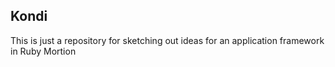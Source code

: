 ## Kondi

This is just a repository for sketching out ideas for an application framework in Ruby Mortion
